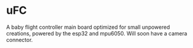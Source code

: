 # uFC

A baby flight controller main board optimized for small unpowered creations, powered by the esp32 and mpu6050.
Will soon have a camera connector.
